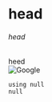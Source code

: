 # head
###### head
heed
<br>
![Google](https://www.google.ca/images/branding/googlelogo/1x/googlelogo_color_272x92dp.png)
```
using null
null
```
